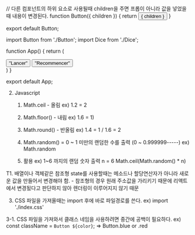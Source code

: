 // 다른 컴포넌트의 하위 요소로 사용될때 children을 주면 프롭이 아니라 값을 넣었을때 내용이 변경된다.
function Button({ children }) {
    return <button>{ children }</button>
}

export default Button;

import Button from './Button';
import Dice from './Dice';

function App() {
    return (    
        <div>
            <div>
            <Button>"Lancer"</Button>
            <Button>"Recommencer"</Button>
            </div>
            <Dice color="blue" num={1}/>
        </div>
    )
}

export default App;





2. Javascript
    1) Math.ceil - 올림 
        ex) 1.2 = 2
    2) Math.floor() - 내림
        ex) 1.6 = 1)
    3) Math.round() - 반올림
        ex) 1.4 = 1 / 1.6 = 2
    4) Math.random() = 0 ~ 1 미만의 랜덤한 수를 출력 (0 ~ 0.999999-----)
        ex) Math.random

    5) 활용
        ex) 1~6 까지의 랜덤 숫자 출력
        n = 6
        Math.ceil(Math.random() * n) 


T1. 배열이나 객체같은 참조형 state를 사용할때는 메소드나 할당연산자가 아니라 새로운 값을 만들어서 변경해야 함. 
    - 참조형의 경우 원래 주소값을 가리키기 때문에 리액트에서 변경됬다고 판단하지 않아 렌더링이 이루어지지 않기 때문

3. CSS 파일을 가져올때는 import 후에 바로 파일경로를 쓴다.
 ex) import './index.css'

 3-1. CSS 파일을 가져와서 클래스 네임을 사용하려면 중간에 공백이 필요하다.
 ex)     const className = `Button ${color}`;   => Button.blue or .red